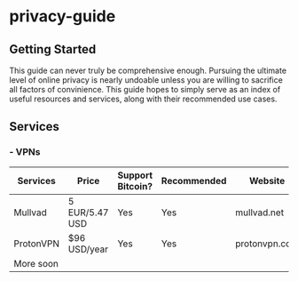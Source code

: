 # privacy-guide

## Getting Started

This guide can never truly be comprehensive enough. Pursuing the ultimate level of online privacy is nearly undoable unless you are willing to sacrifice all factors of convinience. This guide hopes to simply serve as an index of useful resources and services, along with their recommended use cases.


## Services
### - VPNs
|  Services  |       Price      |  Support Bitcoin?  |  Recommended  |    Website     |
|------------|------------------|--------------------|---------------|----------------|
|  Mullvad   |  5 EUR/5.47 USD  |        Yes         |      Yes      |  mullvad.net   |
|  ProtonVPN |   $96 USD/year   |        Yes         |      Yes      |  protonvpn.com |
|  More soon |                  |                    |               |                |
